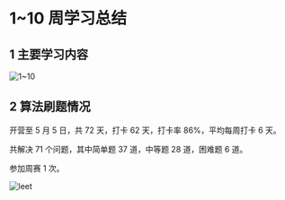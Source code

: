 # 1~10 周学习总结

## 1 主要学习内容



![1~10](https://img-blog.csdnimg.cn/20210506220914689.png)



## 2 算法刷题情况

开营至 5 月 5 日，共 72 天，打卡 62 天，打卡率 86%，平均每周打卡 6 天。

共解决 71 个问题，其中简单题 37 道，中等题 28 道，困难题 6 道。

参加周赛 1 次。

![leet](https://img-blog.csdnimg.cn/20210506221051649.png)



